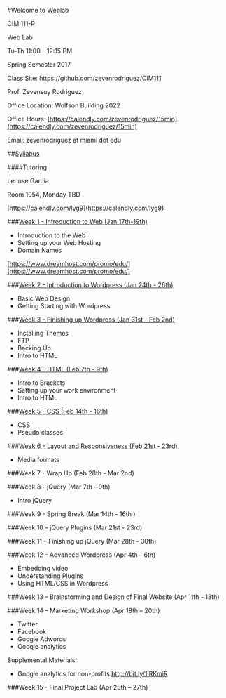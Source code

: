 #Welcome to Weblab

CIM 111-P

Web Lab

Tu-Th 11:00 – 12:15 PM

Spring Semester 2017

Class Site: https://github.com/zevenrodriguez/CIM111 


Prof. Zevensuy Rodriguez

Office Location: Wolfson Building 2022

Office Hours: [https://calendly.com/zevenrodriguez/15min](https://calendly.com/zevenrodriguez/15min)

Email: zevenrodriguez at miami dot edu

##[Syllabus](https://github.com/zevenrodriguez/CIM111/blob/master/files/CIM111-P-S17-Weblab.pdf)

####Tutoring

Lennse Garcia

Room 1054, Monday TBD

[https://calendly.com/lyg9](https://calendly.com/lyg9)


###[Week 1 - Introduction to Web (Jan 17th-19th)](https://github.com/zevenrodriguez/CIM111/tree/master/week1)

* Introduction to the Web
* Setting up your Web Hosting
* Domain Names

[https://www.dreamhost.com/promo/edu/](https://www.dreamhost.com/promo/edu/)


###[Week 2 - Introduction to Wordpress (Jan 24th - 26th)](https://github.com/zevenrodriguez/CIM111/tree/master/week2)

* Basic Web Design
* Getting Starting with Wordpress


###[Week 3 - Finishing up Wordpress (Jan 31st - Feb 2nd)](https://github.com/zevenrodriguez/CIM111/tree/master/week3)
* Installing Themes
* FTP
* Backing Up
* Intro to HTML


###[Week 4 - HTML (Feb 7th - 9th)](https://github.com/zevenrodriguez/CIM111/tree/master/week4)
* Intro to Brackets
* Setting up your work environment
* Intro to HTML


###[Week 5 - CSS (Feb 14th - 16th)](https://github.com/zevenrodriguez/CIM111/tree/master/week5)
* CSS 
* Pseudo classes

###[Week 6 - Layout and Responsiveness (Feb 21st - 23rd)](https://github.com/zevenrodriguez/CIM111/tree/master/week6)
* Media formats

###Week 7 - Wrap Up (Feb 28th - Mar 2nd)

###Week 8 - jQuery (Mar 7th - 9th)
* Intro jQuery

###Week 9 - Spring Break (Mar 14th - 16th )

###Week 10 – jQuery Plugins (Mar 21st - 23rd)

###Week 11 – Finishing up jQuery (Mar 28th - 30th)

###Week 12 – Advanced Wordpress (Apr 4th - 6th)
* Embedding video
* Understanding Plugins
* Using HTML/CSS in Wordpress

###Week 13 – Brainstorming and Design of Final Website (Apr 11th - 13th)
	

###Week 14 – Marketing Workshop (Apr 18th – 20th)
* Twitter
* Facebook 
* Google Adwords
* Google analytics

Supplemental Materials: 
- Google analytics for non-profits http://bit.ly/1lRKmiR


###Week 15 - Final Project Lab (Apr 25th – 27th)
